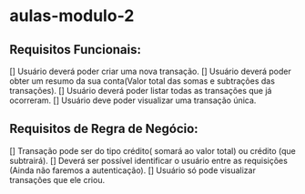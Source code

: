 # aulas-modulo-2

## Requisitos Funcionais:

[] Usuário deverá poder criar uma nova transação.
[] Usuário deverá poder obter um resumo da sua conta(Valor total das somas e subtrações das transações).
[] Usuário deverá poder listar todas as transações que já ocorreram.
[] Usuário deve poder visualizar uma transação única.

## Requisitos de Regra de Negócio:

[] Transação pode ser do tipo crédito( somará ao valor total) ou crédito (que subtrairá).
[] Deverá ser possível identificar o usuário entre as requisições (Ainda não faremos a autenticação).
[] Usuário só pode visualizar transações que ele criou.